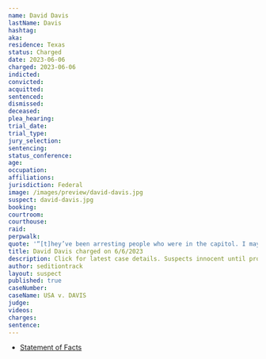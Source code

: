 ```yaml
---
name: David Davis
lastName: Davis
hashtag: 
aka:
residence: Texas
status: Charged
date: 2023-06-06
charged: 2023-06-06
indicted:
convicted:
acquitted:
sentenced:
dismissed:
deceased:
plea_hearing:
trial_date:
trial_type:
jury_selection:
sentencing:
status_conference:
age:
occupation:
affiliations:
jurisdiction: Federal
image: /images/preview/david-davis.jpg
suspect: david-davis.jpg
booking:
courtroom:
courthouse:
raid:
perpwalk:
quote: '“[t]hey’ve been arresting people who were in the capitol. I may go to real jail.'
title: David Davis charged on 6/6/2023
description: Click for latest case details. Suspects innocent until proven guilty.
author: seditiontrack
layout: suspect
published: true
caseNumber: 
caseName: USA v. DAVIS
judge:
videos:
charges:
sentence:
---
```

- [Statement of Facts](https://storage.courtlistener.com/recap/gov.uscourts.dcd.256242/gov.uscourts.dcd.256242.1.1.pdf)
